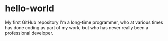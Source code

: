 # hello-world
My first GitHub repository
I'm a long-time programmer, who at various times has done coding as part of my work, but who has never really been a professional developer.
